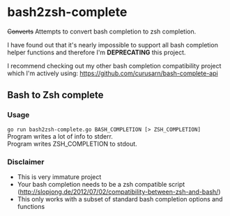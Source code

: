 # bash2zsh-complete
~~Converts~~ Attempts to convert bash completion to zsh completion.

I have found out that it's nearly impossible to support all bash completion helper functions and therefore I'm **DEPRECATING** this project.

I recommend checking out my other bash completion compatibility project which I'm actively using: https://github.com/curusarn/bash-complete-api

## Bash to Zsh complete

### Usage

`go run bash2zsh-complete.go BASH_COMPLETION [> ZSH_COMPLETION]`  
Program writes a lot of info to stderr.  
Program writes ZSH_COMPLETION to stdout.  

### Disclaimer

- This is very immature project
- Your bash completion needs to be a zsh compatible script (http://slopjong.de/2012/07/02/compatibility-between-zsh-and-bash/)
- This only works with a subset of standard bash completion options and functions
